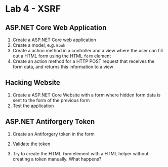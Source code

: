 # Lab 4 - XSRF

## ASP.NET Core Web Application

1. Create a ASP.NET Core web application
2. Create a model, e.g. `Book`
3. Create a action method in a controller and a view where the user can fill out a HTML form using the HTML `form` element
4. Create an action method for a HTTP POST request that receives the form data, and returns this information to a view

## Hacking Website

1. Create a ASP.NET Core Website with a form where hidden form data is sent to the form of the previous form
2. Test the application

## ASP.NET Antiforgery Token

1. Create an Antiforgery token in the form
2. Validate the token

3. Try to create the HTML `form` element with a HTML helper without creating a token manually. What happens?

